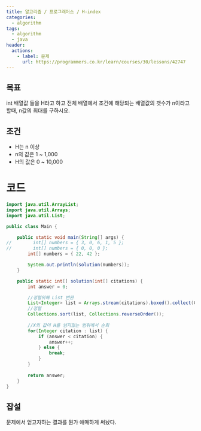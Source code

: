 ```yaml
---
title: 알고리즘 / 프로그래머스 / H-index
categories: 
  - algorithm
tags: 
  - algorithm
  - java
header:  
  actions:
    - label: 문제
      url: https://programmers.co.kr/learn/courses/30/lessons/42747
---
```

## 목표
int 배열값 들을 H라고 하고 전체 배열에서 조건에 해당되는 배열값의 갯수가 n이라고 할때, n값의 최대를 구하시요.

## 조건
-   H는 n 이상
-   n의 값은 1 ~ 1,000
-   H의 값은 0 ~ 10,000

# 코드
```java
import java.util.ArrayList;
import java.util.Arrays;
import java.util.List;

public class Main {

    public static void main(String[] args) {
//        int[] numbers = { 3, 0, 6, 1, 5 };
//        int[] numbers = { 0, 0, 0 };
        int[] numbers = { 22, 42 };

        System.out.println(solution(numbers));
    }

    public static int[] solution(int[] citations) {
        int answer = 0;

        //정렬위해 List 변환
        List<Integer> list = Arrays.stream(citations).boxed().collect(Collectors.toList());
        //정렬
        Collections.sort(list, Collections.reverseOrder());
        
        //X의 값이 H를 넘지않는 범위에서 순회
        for(Integer citation : list) {
            if (answer < citation) {
                answer++;
            } else {
                break;
            }
        }
        
        return answer;
    }
}
```

## 잡설
문제에서 얻고자하는 결과를 뭔가 애매하게 써놨다.
<!--stackedit_data:
eyJoaXN0b3J5IjpbMTY0Njg3ODQ5OCwxNDg3ODI4NzU5XX0=
-->